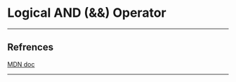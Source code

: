 # Logical AND (&&) Operator

---

## Refrences

[MDN doc](https://developer.mozilla.org/en-US/docs/Web/JavaScript/Reference/Operators/Logical_AND)

---
